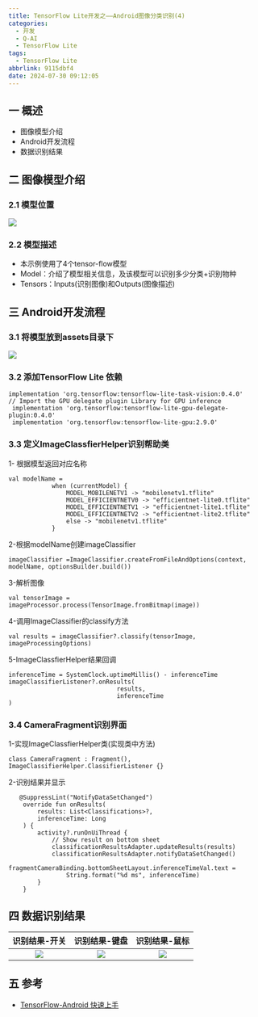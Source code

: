 ```yaml
---
title: TensorFlow Lite开发之——Android图像分类识别(4)
categories:
  - 开发
  - Q-AI
  - TensorFlow Lite
tags:
  - TensorFlow Lite
abbrlink: 9115dbf4
date: 2024-07-30 09:12:05
---
```

## 一 概述

* 图像模型介绍
* Android开发流程
* 数据识别结果

<!--more-->

## 二  图像模型介绍

### 2.1 模型位置

![][1]

### 2.2 模型描述

* 本示例使用了4个tensor-flow模型
* Model：介绍了模型相关信息，及该模型可以识别多少分类+识别物种
* Tensors：Inputs(识别图像)和Outputs(图像描述)

## 三 Android开发流程

### 3.1 将模型放到assets目录下

![][1]

### 3.2 添加TensorFlow Lite 依赖

```
implementation 'org.tensorflow:tensorflow-lite-task-vision:0.4.0'
// Import the GPU delegate plugin Library for GPU inference
 implementation 'org.tensorflow:tensorflow-lite-gpu-delegate-plugin:0.4.0'
 implementation 'org.tensorflow:tensorflow-lite-gpu:2.9.0'
```

### 3.3 定义ImageClassfierHelper识别帮助类

1- 根据模型返回对应名称

```
val modelName =
            when (currentModel) {
                MODEL_MOBILENETV1 -> "mobilenetv1.tflite"
                MODEL_EFFICIENTNETV0 -> "efficientnet-lite0.tflite"
                MODEL_EFFICIENTNETV1 -> "efficientnet-lite1.tflite"
                MODEL_EFFICIENTNETV2 -> "efficientnet-lite2.tflite"
                else -> "mobilenetv1.tflite"
            }    
```

2-根据modelName创建imageClassifier 

```
imageClassifier =ImageClassifier.createFromFileAndOptions(context, modelName, optionsBuilder.build())     
```

3-解析图像

```
val tensorImage = imageProcessor.process(TensorImage.fromBitmap(image))
```

4-调用ImageClassifier的classify方法

```
val results = imageClassifier?.classify(tensorImage, imageProcessingOptions)
```

5-ImageClassfierHelper结果回调

```
inferenceTime = SystemClock.uptimeMillis() - inferenceTime
imageClassifierListener?.onResults(
                              results,
                              inferenceTime
)
```

### 3.4 CameraFragment识别界面

1-实现ImageClassfierHelper类(实现类中方法)

```
class CameraFragment : Fragment(), ImageClassifierHelper.ClassifierListener {}
```

2-识别结果并显示

```
   @SuppressLint("NotifyDataSetChanged")
    override fun onResults(
        results: List<Classifications>?,
        inferenceTime: Long
    ) {
        activity?.runOnUiThread {
            // Show result on bottom sheet
            classificationResultsAdapter.updateResults(results)
            classificationResultsAdapter.notifyDataSetChanged()
            fragmentCameraBinding.bottomSheetLayout.inferenceTimeVal.text =
                String.format("%d ms", inferenceTime)
        }
    }
```

## 四 数据识别结果

| 识别结果-开关 | 识别结果-键盘 | 识别结果-鼠标 |
| :-----------: | :-----------: | :-----------: |
|    ![][2]     |    ![][3]     |    ![][4]     |


## 五 参考

* [TensorFlow-Android 快速上手](https://www.tensorflow.org/lite/guide/android?hl=zh-cn)




[1]:https://cdn.jsdelivr.net/gh/PGzxc/CDN/blog-ai/tensor-flow-4-android-mode.png
[2]:https://cdn.jsdelivr.net/gh/PGzxc/CDN/blog-ai/tensor-flow-4-android-result1.png
[3]:https://cdn.jsdelivr.net/gh/PGzxc/CDN/blog-ai/tensor-flow-4-android-result2.png
[4]:https://cdn.jsdelivr.net/gh/PGzxc/CDN/blog-ai/tensor-flow-4-android-result3.png